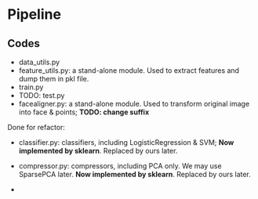 # Pipeline

## Codes

* data_utils.py
* feature_utils.py: a stand-alone module. Used to extract features and dump them in pkl file.
* train.py
* TODO: test.py
* facealigner.py: a stand-alone module. Used to transform original image into face & points; **TODO: change suffix**

Done for refactor:

* classifier.py: classifiers, including LogisticRegression & SVM; **Now implemented by sklearn**. Replaced by ours later. 

* compressor.py: compressors, including PCA only. We may use SparsePCA later. **Now implemented by sklearn**. Replaced by ours later.

* 



